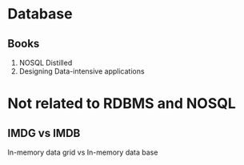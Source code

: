 
# Database

## Books
1. NOSQL Distilled
2. Designing Data-intensive applications




# Not related to RDBMS and NOSQL

## IMDG vs IMDB
In-memory data grid vs In-memory data base
